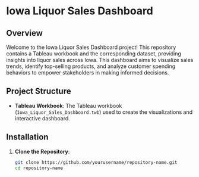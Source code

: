 # Iowa Liquor Sales Dashboard

## Overview

Welcome to the Iowa Liquor Sales Dashboard project! This repository contains a Tableau workbook and the corresponding dataset, providing insights into liquor sales across Iowa. This dashboard aims to visualize sales trends, identify top-selling products, and analyze customer spending behaviors to empower stakeholders in making informed decisions.

## Project Structure
- **Tableau Workbook**: The Tableau workbook (`Iowa_Liquor_Sales_Dashboard.twb`) used to create the visualizations and interactive dashboard.

## Installation

1. **Clone the Repository**:
   ```bash
   git clone https://github.com/yourusername/repository-name.git
   cd repository-name
